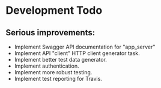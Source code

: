 # Development Todo

## Serious improvements:
- Implement Swagger API documentation for "app_server"
- Implement API "client" HTTP client generator task.
- Implement better test data generator.
- Implement authentication.
- Implement more robust testing.
- Implement test reporting for Travis.
